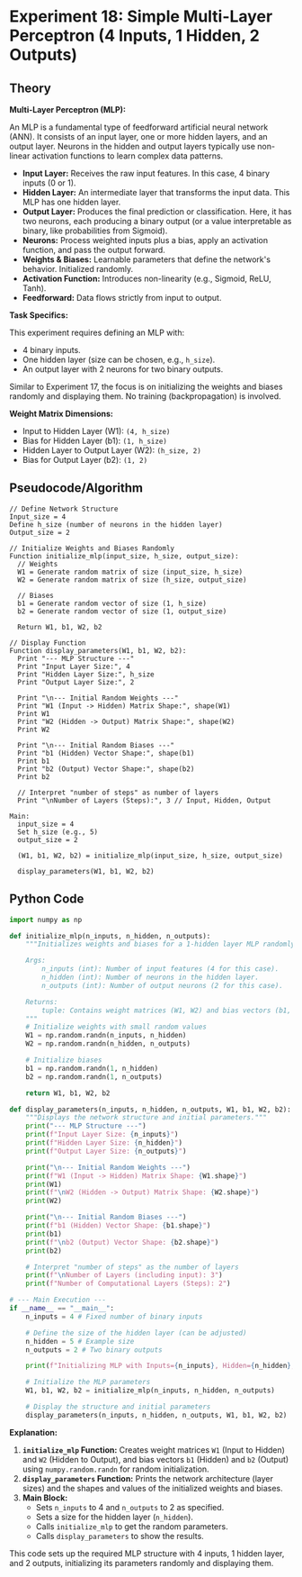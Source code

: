 # Experiment 18: Simple Multi-Layer Perceptron (4 Inputs, 1 Hidden, 2 Outputs)

## Theory

**Multi-Layer Perceptron (MLP):**

An MLP is a fundamental type of feedforward artificial neural network (ANN). It consists of an input layer, one or more hidden layers, and an output layer. Neurons in the hidden and output layers typically use non-linear activation functions to learn complex data patterns.

*   **Input Layer:** Receives the raw input features. In this case, 4 binary inputs (0 or 1).
*   **Hidden Layer:** An intermediate layer that transforms the input data. This MLP has one hidden layer.
*   **Output Layer:** Produces the final prediction or classification. Here, it has two neurons, each producing a binary output (or a value interpretable as binary, like probabilities from Sigmoid).
*   **Neurons:** Process weighted inputs plus a bias, apply an activation function, and pass the output forward.
*   **Weights & Biases:** Learnable parameters that define the network's behavior. Initialized randomly.
*   **Activation Function:** Introduces non-linearity (e.g., Sigmoid, ReLU, Tanh).
*   **Feedforward:** Data flows strictly from input to output.

**Task Specifics:**

This experiment requires defining an MLP with:

*   4 binary inputs.
*   One hidden layer (size can be chosen, e.g., `h_size`).
*   An output layer with 2 neurons for two binary outputs.

Similar to Experiment 17, the focus is on initializing the weights and biases randomly and displaying them. No training (backpropagation) is involved.

**Weight Matrix Dimensions:**

*   Input to Hidden Layer (W1): `(4, h_size)`
*   Bias for Hidden Layer (b1): `(1, h_size)`
*   Hidden Layer to Output Layer (W2): `(h_size, 2)`
*   Bias for Output Layer (b2): `(1, 2)`

## Pseudocode/Algorithm

```
// Define Network Structure
Input_size = 4
Define h_size (number of neurons in the hidden layer)
Output_size = 2

// Initialize Weights and Biases Randomly
Function initialize_mlp(input_size, h_size, output_size):
  // Weights
  W1 = Generate random matrix of size (input_size, h_size)
  W2 = Generate random matrix of size (h_size, output_size)

  // Biases
  b1 = Generate random vector of size (1, h_size)
  b2 = Generate random vector of size (1, output_size)

  Return W1, b1, W2, b2

// Display Function
Function display_parameters(W1, b1, W2, b2):
  Print "--- MLP Structure ---"
  Print "Input Layer Size:", 4
  Print "Hidden Layer Size:", h_size
  Print "Output Layer Size:", 2

  Print "\n--- Initial Random Weights ---"
  Print "W1 (Input -> Hidden) Matrix Shape:", shape(W1)
  Print W1
  Print "W2 (Hidden -> Output) Matrix Shape:", shape(W2)
  Print W2

  Print "\n--- Initial Random Biases ---"
  Print "b1 (Hidden) Vector Shape:", shape(b1)
  Print b1
  Print "b2 (Output) Vector Shape:", shape(b2)
  Print b2

  // Interpret "number of steps" as number of layers
  Print "\nNumber of Layers (Steps):", 3 // Input, Hidden, Output

Main:
  input_size = 4
  Set h_size (e.g., 5)
  output_size = 2

  (W1, b1, W2, b2) = initialize_mlp(input_size, h_size, output_size)

  display_parameters(W1, b1, W2, b2)
```

## Python Code

```python
import numpy as np

def initialize_mlp(n_inputs, n_hidden, n_outputs):
    """Initializes weights and biases for a 1-hidden layer MLP randomly.

    Args:
        n_inputs (int): Number of input features (4 for this case).
        n_hidden (int): Number of neurons in the hidden layer.
        n_outputs (int): Number of output neurons (2 for this case).

    Returns:
        tuple: Contains weight matrices (W1, W2) and bias vectors (b1, b2).
    """
    # Initialize weights with small random values
    W1 = np.random.randn(n_inputs, n_hidden)
    W2 = np.random.randn(n_hidden, n_outputs)

    # Initialize biases
    b1 = np.random.randn(1, n_hidden)
    b2 = np.random.randn(1, n_outputs)

    return W1, b1, W2, b2

def display_parameters(n_inputs, n_hidden, n_outputs, W1, b1, W2, b2):
    """Displays the network structure and initial parameters."""
    print("--- MLP Structure ---")
    print(f"Input Layer Size: {n_inputs}")
    print(f"Hidden Layer Size: {n_hidden}")
    print(f"Output Layer Size: {n_outputs}")

    print("\n--- Initial Random Weights ---")
    print(f"W1 (Input -> Hidden) Matrix Shape: {W1.shape}")
    print(W1)
    print(f"\nW2 (Hidden -> Output) Matrix Shape: {W2.shape}")
    print(W2)

    print("\n--- Initial Random Biases ---")
    print(f"b1 (Hidden) Vector Shape: {b1.shape}")
    print(b1)
    print(f"\nb2 (Output) Vector Shape: {b2.shape}")
    print(b2)

    # Interpret "number of steps" as the number of layers
    print(f"\nNumber of Layers (including input): 3")
    print(f"Number of Computational Layers (Steps): 2")

# --- Main Execution ---
if __name__ == "__main__":
    n_inputs = 4 # Fixed number of binary inputs

    # Define the size of the hidden layer (can be adjusted)
    n_hidden = 5 # Example size
    n_outputs = 2 # Two binary outputs

    print(f"Initializing MLP with Inputs={n_inputs}, Hidden={n_hidden}, Outputs={n_outputs}")

    # Initialize the MLP parameters
    W1, b1, W2, b2 = initialize_mlp(n_inputs, n_hidden, n_outputs)

    # Display the structure and initial parameters
    display_parameters(n_inputs, n_hidden, n_outputs, W1, b1, W2, b2)

```

**Explanation:**

1.  **`initialize_mlp` Function:** Creates weight matrices `W1` (Input to Hidden) and `W2` (Hidden to Output), and bias vectors `b1` (Hidden) and `b2` (Output) using `numpy.random.randn` for random initialization.
2.  **`display_parameters` Function:** Prints the network architecture (layer sizes) and the shapes and values of the initialized weights and biases.
3.  **Main Block:**
    *   Sets `n_inputs` to 4 and `n_outputs` to 2 as specified.
    *   Sets a size for the hidden layer (`n_hidden`).
    *   Calls `initialize_mlp` to get the random parameters.
    *   Calls `display_parameters` to show the results.

This code sets up the required MLP structure with 4 inputs, 1 hidden layer, and 2 outputs, initializing its parameters randomly and displaying them.